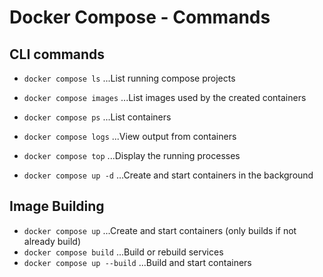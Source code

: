 # Docker Compose - Commands

## CLI commands

- `docker compose ls`  ...List running compose projects
- `docker compose images`  ...List images used by the created containers
- `docker compose ps`  ...List containers
- `docker compose logs`  ...View output from containers
- `docker compose top`  ...Display the running processes

- `docker compose up -d`  ...Create and start containers in the background

## Image Building

- `docker compose up`  ...Create and start containers (only builds if not already build)
- `docker compose build`  ...Build or rebuild services
- `docker compose up --build`  ...Build and start containers
